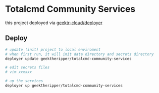 # Totalcmd Community Services

this project deployed via [geektr-cloud/deployer](https://github.com/geektr-cloud/deployer)

## Deploy

```bash
# update (init) project to local enviroment
# when first run, it will init data directory and secrets directory
deployer update geektheripper/totalcmd-community-services

# edit secrets files
# vim xxxxxx

# up the services
deployer up geektheripper/totalcmd-community-services
```

